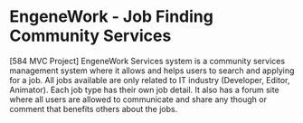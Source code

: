 # EngeneWork - Job Finding Community Services
 
[584 MVC Project]
EngeneWork Services system is a community services management system where it allows and helps
users to search and applying for a job. All jobs available are only related to IT industry (Developer,
Editor, Animator). Each job type has their own job detail. It also has a forum site where all users are
allowed to communicate and share any though or comment that benefits others about the jobs.
